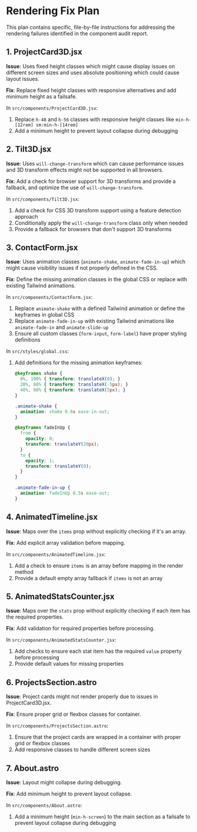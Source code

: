 # Rendering Fix Plan

This plan contains specific, file-by-file instructions for addressing the rendering failures identified in the component audit report.

## 1. ProjectCard3D.jsx

**Issue**: Uses fixed height classes which might cause display issues on different screen sizes and uses absolute positioning which could cause layout issues.

**Fix**: Replace fixed height classes with responsive alternatives and add minimum height as a failsafe.

In `src/components/ProjectCard3D.jsx`:
1. Replace `h-48` and `h-56` classes with responsive height classes like `min-h-[12rem] sm:min-h-[14rem]` 
2. Add a minimum height to prevent layout collapse during debugging

## 2. Tilt3D.jsx

**Issue**: Uses `will-change-transform` which can cause performance issues and 3D transform effects might not be supported in all browsers.

**Fix**: Add a check for browser support for 3D transforms and provide a fallback, and optimize the use of `will-change-transform`.

In `src/components/Tilt3D.jsx`:
1. Add a check for CSS 3D transform support using a feature detection approach
2. Conditionally apply the `will-change-transform` class only when needed
3. Provide a fallback for browsers that don't support 3D transforms

## 3. ContactForm.jsx

**Issue**: Uses animation classes (`animate-shake`, `animate-fade-in-up`) which might cause visibility issues if not properly defined in the CSS.

**Fix**: Define the missing animation classes in the global CSS or replace with existing Tailwind animations.

In `src/components/ContactForm.jsx`:
1. Replace `animate-shake` with a defined Tailwind animation or define the keyframes in global CSS
2. Replace `animate-fade-in-up` with existing Tailwind animations like `animate-fade-in` and `animate-slide-up`
3. Ensure all custom classes (`form-input`, `form-label`) have proper styling definitions

In `src/styles/global.css`:
1. Add definitions for the missing animation keyframes:
   ```css
   @keyframes shake {
     0%, 100% { transform: translateX(0); }
     20%, 60% { transform: translateX(-5px); }
     40%, 80% { transform: translateX(5px); }
   }
   
   .animate-shake {
     animation: shake 0.6s ease-in-out;
   }
   
   @keyframes fadeInUp {
     from {
       opacity: 0;
       transform: translateY(20px);
     }
     to {
       opacity: 1;
       transform: translateY(0);
     }
   }
   
   .animate-fade-in-up {
     animation: fadeInUp 0.5s ease-out;
   }
   ```

## 4. AnimatedTimeline.jsx

**Issue**: Maps over the `items` prop without explicitly checking if it's an array.

**Fix**: Add explicit array validation before mapping.

In `src/components/AnimatedTimeline.jsx`:
1. Add a check to ensure `items` is an array before mapping in the render method
2. Provide a default empty array fallback if `items` is not an array

## 5. AnimatedStatsCounter.jsx

**Issue**: Maps over the `stats` prop without explicitly checking if each item has the required properties.

**Fix**: Add validation for required properties before processing.

In `src/components/AnimatedStatsCounter.jsx`:
1. Add checks to ensure each stat item has the required `value` property before processing
2. Provide default values for missing properties

## 6. ProjectsSection.astro

**Issue**: Project cards might not render properly due to issues in ProjectCard3D.jsx.

**Fix**: Ensure proper grid or flexbox classes for container.

In `src/components/ProjectsSection.astro`:
1. Ensure that the project cards are wrapped in a container with proper grid or flexbox classes
2. Add responsive classes to handle different screen sizes

## 7. About.astro

**Issue**: Layout might collapse during debugging.

**Fix**: Add minimum height to prevent layout collapse.

In `src/components/About.astro`:
1. Add a minimum height (`min-h-screen`) to the main section as a failsafe to prevent layout collapse during debugging